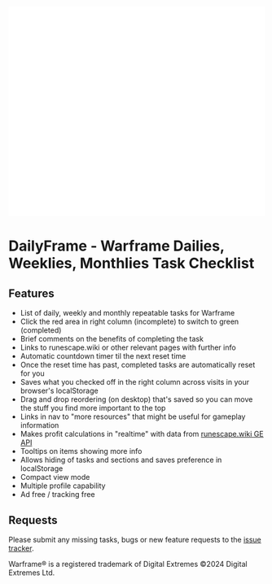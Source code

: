 [![DailyFrame](./img/dailyframe.png)](https://dailyframe.github.io)
# DailyFrame - Warframe Dailies, Weeklies, Monthlies Task Checklist

## Features
* List of daily, weekly and monthly repeatable tasks for Warframe
* Click the red area in right column (incomplete) to switch to green (completed)
* Brief comments on the benefits of completing the task
* Links to runescape.wiki or other relevant pages with further info
* Automatic countdown timer til the next reset time
* Once the reset time has past, completed tasks are automatically reset for you
* Saves what you checked off in the right column across visits in your browser's localStorage
* Drag and drop reordering (on desktop) that's saved so you can move the stuff you find more important to the top
* Links in nav to "more resources" that might be useful for gameplay information
* Makes profit calculations in "realtime" with data from [runescape.wiki GE API](https://runescape.wiki/w/User:Gaz_Lloyd/using_gemw#Exchange_API)
* Tooltips on items showing more info
* Allows hiding of tasks and sections and saves preference in localStorage
* Compact view mode
* Multiple profile capability
* Ad free / tracking free

## Requests

Please submit any missing tasks, bugs or new feature requests to the [issue tracker](https://github.com/diogo-felix-martins/dailyframe.github.io/issues).


Warframe® is a registered trademark of Digital Extremes ©2024 Digital Extremes Ltd.
